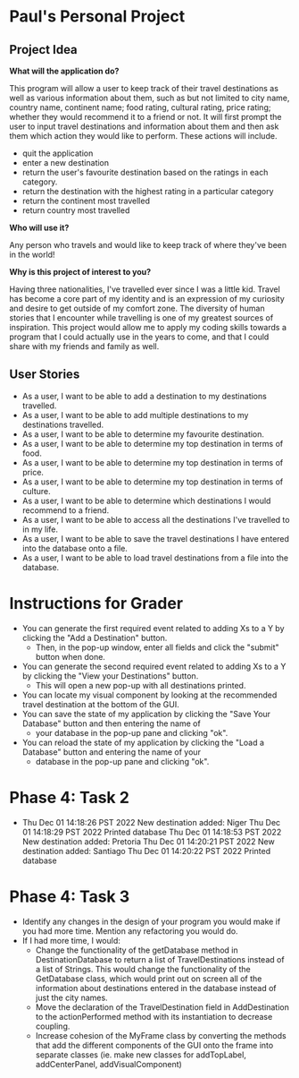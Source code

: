 # Paul's Personal Project



## Project Idea

**What will the application do?**

This program will allow a user to keep track of their travel destinations as well 
as various information about them, such as but not limited to city name, country name, continent name;
food rating, cultural rating, price rating; whether they would recommend it to a friend
or not. It will first prompt the user to input travel destinations and information about them
and then ask them which action they would like to perform. These actions will include.
- quit the application
- enter a new destination
- return the user's favourite destination based on the ratings in each category.
- return the destination with the highest rating in a particular category
- return the continent most travelled 
- return country most travelled 

**Who will use it?**

Any person who travels and would like to keep track of where they've been in the world!

**Why is this project of interest to you?**

Having three nationalities, I've travelled ever since I was a little kid. Travel has become
a core part of my identity and is an expression of my curiosity and desire to get outside
of my comfort zone. The diversity of human stories that I encounter while travelling is one
of my greatest sources of inspiration. This project would allow me to apply my coding
skills towards a program that I could actually use in the years to come, and that I could
share with my friends and family as well.

## User Stories

- As a user, I want to be able to add a destination to my destinations travelled.
- As a user, I want to be able to add multiple destinations to my destinations travelled. 
- As a user, I want to be able to determine my favourite destination.
- As a user, I want to be able to determine my top destination in terms of food.
- As a user, I want to be able to determine my top destination in terms of price.
- As a user, I want to be able to determine my top destination in terms of culture.
- As a user, I want to be able to determine which destinations I would recommend to a friend.
- As a user, I want to be able to access all the destinations I've travelled to in my life.
- As a user, I want to be able to save the travel destinations I have entered into the database onto a file. 
- As a user, I want to be able to load travel destinations from a file into the database. 

# Instructions for Grader

- You can generate the first required event related to adding Xs to a Y by clicking the "Add a Destination" button.
  - Then, in the pop-up window, enter all fields and click the "submit" button when done.
- You can generate the second required event related to adding Xs to a Y by clicking the "View your Destinations" button.
  - This will open a new pop-up with all destinations printed.
- You can locate my visual component by looking at the recommended travel destination at the bottom of the GUI.
- You can save the state of my application by clicking the "Save Your Database" button and then entering the name of
  - your database in the pop-up pane and clicking "ok".
- You can reload the state of my application by clicking the "Load a Database" button and entering the name of your
  - database in the pop-up pane and clicking "ok".

# Phase 4: Task 2
- Thu Dec 01 14:18:26 PST 2022
  New destination added: Niger
  Thu Dec 01 14:18:29 PST 2022
  Printed database
  Thu Dec 01 14:18:53 PST 2022
  New destination added: Pretoria
  Thu Dec 01 14:20:21 PST 2022
  New destination added: Santiago
  Thu Dec 01 14:20:22 PST 2022
  Printed database

# Phase 4: Task 3
- Identify any changes in the design of your program you would make if you had more time. Mention any refactoring you would do.
- If I had more time, I would:
  - Change the functionality of the getDatabase method in DestinationDatabase to return a list of TravelDestinations
    instead of a list of Strings. This would change the functionality of the GetDatabase class, which would print out
    on screen all of the information about destinations entered in the database instead of just the city names.
  - Move the declaration of the TravelDestination field in AddDestination to the actionPerformed method with its
    instantiation to decrease coupling. 
  - Increase cohesion of the MyFrame class by converting the methods that add the different components of the GUI
    onto the frame into separate classes (ie. make new classes for addTopLabel, addCenterPanel, addVisualComponent)

